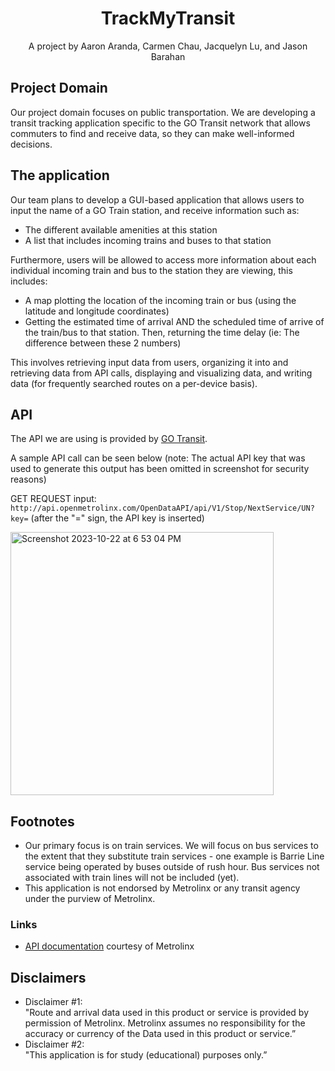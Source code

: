 <div align='center'>
    <!-- project title is up for debate!! -->
    <h1><b>TrackMyTransit</b></h1>
    <div>A project by Aaron Aranda, Carmen Chau, Jacquelyn Lu, and Jason Barahan</div>
</div>

<!-- TODO: place graphics here once a working product is established -->

## Project Domain
Our project domain focuses on public transportation. We are developing a transit tracking application specific to the GO Transit network that allows commuters to find and receive data, so they can make well-informed decisions.

## The application
Our team plans to develop a GUI-based application that allows users to input the name of a GO Train station, and receive information such as:

- The different available amenities at this station
- A list that includes incoming trains and buses to that station

Furthermore, users will be allowed to access more information about each individual incoming train and bus to the station they are viewing, this includes:

- A map plotting the location of the incoming train or bus (using the latitude and longitude coordinates) 
- Getting the estimated time of arrival AND the scheduled time of arrive of the train/bus to that station. Then, returning the time delay (ie: The difference between these 2 numbers) 

This involves retrieving input data from users, organizing it into and retrieving data from API calls, displaying and visualizing data, and writing data (for frequently searched routes on a per-device basis).

## API
The API we are using is provided by <a href="http://api.openmetrolinx.com/OpenDataAPI/Help/Index/en">GO Transit</a>.

A sample API call can be seen below (note: The actual API key that was used to generate this output has been omitted in screenshot for security reasons)

GET REQUEST input: `http://api.openmetrolinx.com/OpenDataAPI/api/V1/Stop/NextService/UN?key=` (after the "=" sign, the API key is inserted)

<img width="421" alt="Screenshot 2023-10-22 at 6 53 04 PM" src="https://github.com/JasonBarahan/TrackMyTransit/assets/80921817/ae450211-dbd4-4f00-9149-0aa105319675">


## Footnotes
<ul>
    <li> Our primary focus is on train services. We will focus on bus services to the extent that they substitute train services - one example is Barrie Line service being operated by buses outside of rush hour. Bus services not associated with train lines will not be included (yet).</li>
    <li> This application is not endorsed by Metrolinx or any transit agency under the purview of Metrolinx.
</ul>

### Links
<!-- Some of the links here are empty and need to be filled. -->
<ul>
    <li><a href="hthttp://api.openmetrolinx.com/OpenDataAPI/Help/Index/en">API documentation</a> courtesy of Metrolinx</li>
</ul>

## Disclaimers
<ul>
    <li>Disclaimer #1: <br>"Route and arrival data used in this product or service is provided by permission of Metrolinx. Metrolinx assumes no responsibility for the accuracy or currency of the Data used in this product or service.”</li>
    <li>Disclaimer #2: <br>"This application is for study (educational) purposes only.”</li>
</ul>
